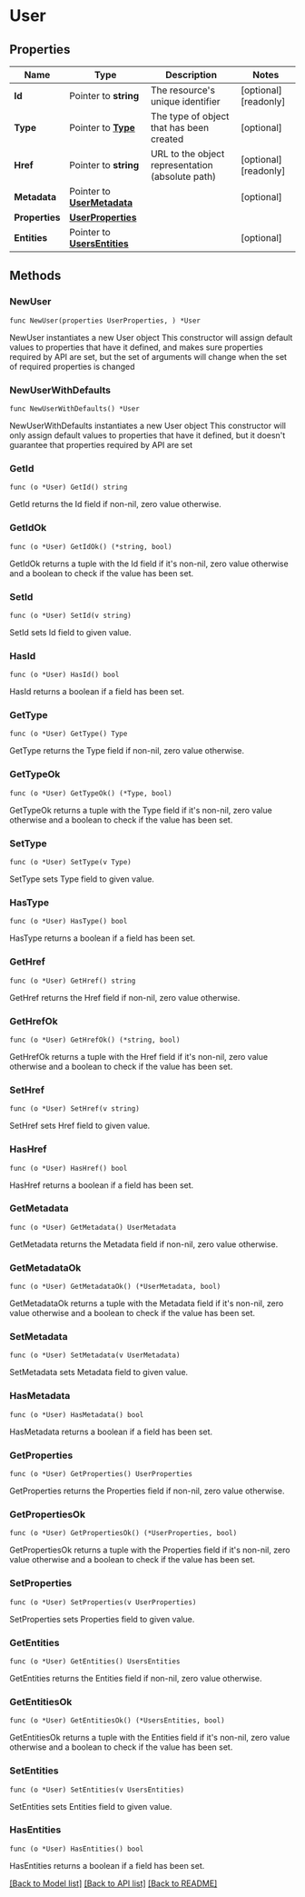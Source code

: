 # User

## Properties

Name | Type | Description | Notes
------------ | ------------- | ------------- | -------------
**Id** | Pointer to **string** | The resource&#39;s unique identifier | [optional] [readonly] 
**Type** | Pointer to [**Type**](Type.md) | The type of object that has been created | [optional] 
**Href** | Pointer to **string** | URL to the object representation (absolute path) | [optional] [readonly] 
**Metadata** | Pointer to [**UserMetadata**](UserMetadata.md) |  | [optional] 
**Properties** | [**UserProperties**](UserProperties.md) |  | 
**Entities** | Pointer to [**UsersEntities**](UsersEntities.md) |  | [optional] 

## Methods

### NewUser

`func NewUser(properties UserProperties, ) *User`

NewUser instantiates a new User object
This constructor will assign default values to properties that have it defined,
and makes sure properties required by API are set, but the set of arguments
will change when the set of required properties is changed

### NewUserWithDefaults

`func NewUserWithDefaults() *User`

NewUserWithDefaults instantiates a new User object
This constructor will only assign default values to properties that have it defined,
but it doesn't guarantee that properties required by API are set

### GetId

`func (o *User) GetId() string`

GetId returns the Id field if non-nil, zero value otherwise.

### GetIdOk

`func (o *User) GetIdOk() (*string, bool)`

GetIdOk returns a tuple with the Id field if it's non-nil, zero value otherwise
and a boolean to check if the value has been set.

### SetId

`func (o *User) SetId(v string)`

SetId sets Id field to given value.

### HasId

`func (o *User) HasId() bool`

HasId returns a boolean if a field has been set.

### GetType

`func (o *User) GetType() Type`

GetType returns the Type field if non-nil, zero value otherwise.

### GetTypeOk

`func (o *User) GetTypeOk() (*Type, bool)`

GetTypeOk returns a tuple with the Type field if it's non-nil, zero value otherwise
and a boolean to check if the value has been set.

### SetType

`func (o *User) SetType(v Type)`

SetType sets Type field to given value.

### HasType

`func (o *User) HasType() bool`

HasType returns a boolean if a field has been set.

### GetHref

`func (o *User) GetHref() string`

GetHref returns the Href field if non-nil, zero value otherwise.

### GetHrefOk

`func (o *User) GetHrefOk() (*string, bool)`

GetHrefOk returns a tuple with the Href field if it's non-nil, zero value otherwise
and a boolean to check if the value has been set.

### SetHref

`func (o *User) SetHref(v string)`

SetHref sets Href field to given value.

### HasHref

`func (o *User) HasHref() bool`

HasHref returns a boolean if a field has been set.

### GetMetadata

`func (o *User) GetMetadata() UserMetadata`

GetMetadata returns the Metadata field if non-nil, zero value otherwise.

### GetMetadataOk

`func (o *User) GetMetadataOk() (*UserMetadata, bool)`

GetMetadataOk returns a tuple with the Metadata field if it's non-nil, zero value otherwise
and a boolean to check if the value has been set.

### SetMetadata

`func (o *User) SetMetadata(v UserMetadata)`

SetMetadata sets Metadata field to given value.

### HasMetadata

`func (o *User) HasMetadata() bool`

HasMetadata returns a boolean if a field has been set.

### GetProperties

`func (o *User) GetProperties() UserProperties`

GetProperties returns the Properties field if non-nil, zero value otherwise.

### GetPropertiesOk

`func (o *User) GetPropertiesOk() (*UserProperties, bool)`

GetPropertiesOk returns a tuple with the Properties field if it's non-nil, zero value otherwise
and a boolean to check if the value has been set.

### SetProperties

`func (o *User) SetProperties(v UserProperties)`

SetProperties sets Properties field to given value.


### GetEntities

`func (o *User) GetEntities() UsersEntities`

GetEntities returns the Entities field if non-nil, zero value otherwise.

### GetEntitiesOk

`func (o *User) GetEntitiesOk() (*UsersEntities, bool)`

GetEntitiesOk returns a tuple with the Entities field if it's non-nil, zero value otherwise
and a boolean to check if the value has been set.

### SetEntities

`func (o *User) SetEntities(v UsersEntities)`

SetEntities sets Entities field to given value.

### HasEntities

`func (o *User) HasEntities() bool`

HasEntities returns a boolean if a field has been set.


[[Back to Model list]](../README.md#documentation-for-models) [[Back to API list]](../README.md#documentation-for-api-endpoints) [[Back to README]](../README.md)



